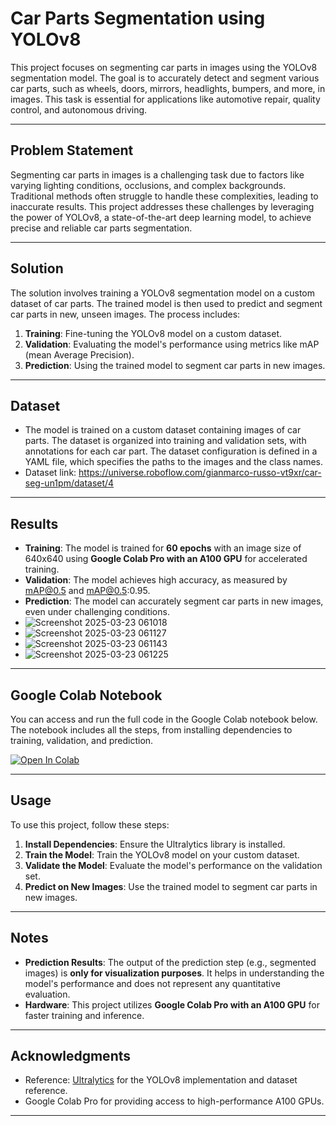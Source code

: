 # Car Parts Segmentation using YOLOv8

This project focuses on segmenting car parts in images using the YOLOv8 segmentation model. The goal is to accurately detect and segment various car parts, such as wheels, doors, mirrors, headlights, bumpers, and more, in images. This task is essential for applications like automotive repair, quality control, and autonomous driving.

---

## Problem Statement
Segmenting car parts in images is a challenging task due to factors like varying lighting conditions, occlusions, and complex backgrounds. Traditional methods often struggle to handle these complexities, leading to inaccurate results. This project addresses these challenges by leveraging the power of YOLOv8, a state-of-the-art deep learning model, to achieve precise and reliable car parts segmentation.

---

## Solution
The solution involves training a YOLOv8 segmentation model on a custom dataset of car parts. The trained model is then used to predict and segment car parts in new, unseen images. The process includes:

1. **Training**: Fine-tuning the YOLOv8 model on a custom dataset.
2. **Validation**: Evaluating the model's performance using metrics like mAP (mean Average Precision).
3. **Prediction**: Using the trained model to segment car parts in new images.

---

## Dataset
- The model is trained on a custom dataset containing images of car parts. The dataset is organized into training and validation sets, with annotations for each car part. The dataset configuration is defined in a YAML file, which specifies the paths to the images and the class names.
- Dataset link: https://universe.roboflow.com/gianmarco-russo-vt9xr/car-seg-un1pm/dataset/4

---

## Results
- **Training**: The model is trained for **60 epochs** with an image size of 640x640 using **Google Colab Pro with an A100 GPU** for accelerated training.
- **Validation**: The model achieves high accuracy, as measured by mAP@0.5 and mAP@0.5:0.95.
- **Prediction**: The model can accurately segment car parts in new images, even under challenging conditions.
- ![Screenshot 2025-03-23 061018](https://github.com/user-attachments/assets/a06c278b-b87c-46fb-92b5-4616d311fe2b)
- ![Screenshot 2025-03-23 061127](https://github.com/user-attachments/assets/ce630e05-ef4e-48bb-8f65-96b2ca144396)
- ![Screenshot 2025-03-23 061143](https://github.com/user-attachments/assets/ad52e4c4-b729-4ca5-8b2a-9c9933f51818)
- ![Screenshot 2025-03-23 061225](https://github.com/user-attachments/assets/b803ff3a-1a22-4bc9-87b8-50518377cc5f)

---

## Google Colab Notebook
You can access and run the full code in the Google Colab notebook below. The notebook includes all the steps, from installing dependencies to training, validation, and prediction.

[![Open In Colab](https://colab.research.google.com/assets/colab-badge.svg)](https://colab.research.google.com/drive/1sJoWCRZ06s4Gno-pHOhQi0l03Ffu1Y9x?usp=sharing)

---

## Usage
To use this project, follow these steps:

1. **Install Dependencies**: Ensure the Ultralytics library is installed.
2. **Train the Model**: Train the YOLOv8 model on your custom dataset.
3. **Validate the Model**: Evaluate the model's performance on the validation set.
4. **Predict on New Images**: Use the trained model to segment car parts in new images.

---

## Notes
- **Prediction Results**: The output of the prediction step (e.g., segmented images) is **only for visualization purposes**. It helps in understanding the model's performance and does not represent any quantitative evaluation.
- **Hardware**: This project utilizes **Google Colab Pro with an A100 GPU** for faster training and inference.

---

## Acknowledgments
- Reference: [Ultralytics](https://docs.ultralytics.com/datasets/segment/carparts-seg/) for the YOLOv8 implementation and dataset reference.
- Google Colab Pro for providing access to high-performance A100 GPUs.

---
